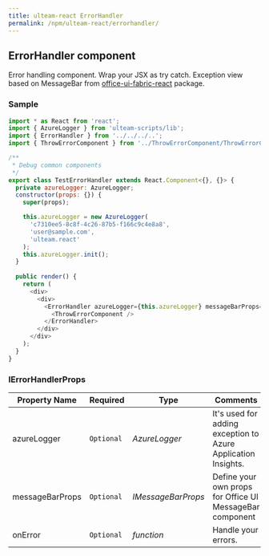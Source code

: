 ```yaml
---
title: ulteam-react ErrorHandler
permalink: /npm/ulteam-react/errorhandler/
---
```


## ErrorHandler component

Error handling component. Wrap your JSX as try catch. Exception view based on MessageBar from [office-ui-fabric-react](https://www.npmjs.com/package/office-ui-fabric-react) package.

### Sample

```js
import * as React from 'react';
import { AzureLogger } from 'ulteam-scripts/lib';
import { ErrorHandler } from '../../../..';
import { ThrowErrorComponent } from '../ThrowErrorComponent/ThrowErrorComponent';

/**
 * Debug common components
 */
export class TestErrorHandler extends React.Component<{}, {}> {
  private azureLogger: AzureLogger;
  constructor(props: {}) {
    super(props);

    this.azureLogger = new AzureLogger(
      'c7310ee5-8c8f-4c26-87b5-f166c9c4e8a8',
      'user@sample.com',
      'ulteam.react'
    );
    this.azureLogger.init();
  }
  
  public render() {
    return (
      <div>
        <div>
          <ErrorHandler azureLogger={this.azureLogger} messageBarProps={{ isMultiline: true }}>
            <ThrowErrorComponent />
          </ErrorHandler>
        </div>
      </div>
    );
  }
}
```


### IErrorHandlerProps

| Property Name | Required | Type | Comments |
|-|-|-|-|
 | azureLogger | `Optional` |  *AzureLogger* |     It's used for adding exception to Azure Application Insights.       |  
 | messageBarProps | `Optional` |  *IMessageBarProps* |     Define your own props for Office UI MessageBar component       |  
 | onError | `Optional` |  *function* |     Handle your errors.       |
